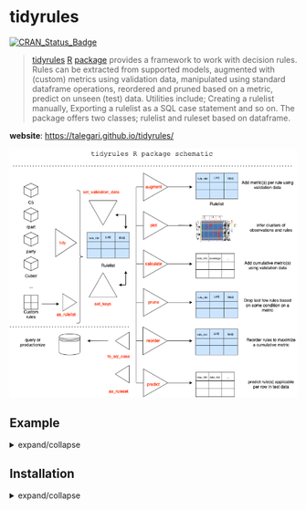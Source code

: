 
<!-- README.md is generated from README.Rmd. Please edit that file -->

# tidyrules

<!-- badges: start -->

[![CRAN_Status_Badge](https://www.r-pkg.org/badges/version/tidyrules)](https://cran.r-project.org/package=tidyrules)
<!-- badges: end -->

> [tidyrules](https://cran.r-project.org/package=tidyrules)
> [R](https://www.r-project.org/) [package](https://cran.r-project.org/)
> provides a framework to work with decision rules. Rules can be
> extracted from supported models, augmented with (custom) metrics using
> validation data, manipulated using standard dataframe operations,
> reordered and pruned based on a metric, predict on unseen (test) data.
> Utilities include; Creating a rulelist manually, Exporting a rulelist
> as a SQL case statement and so on. The package offers two classes;
> rulelist and ruleset based on dataframe.

**website**: <https://talegari.github.io/tidyrules/>

![](man/figures/tidyrules_schematic.png)

## Example

<details>
<summary>
expand/collapse
</summary>

``` r
library(tidyrules)
```

``` r
model_c5 = C50::C5.0(Species ~ ., data = iris, rules = TRUE)
pander::pandoc.table(tidy(model_c5), split.tables = 120)
#> 
#> ----------------------------------------------------------------------------------------------
#>  rule_nbr   trial_nbr              LHS                  RHS       support   confidence   lift 
#> ---------- ----------- ---------------------------- ------------ --------- ------------ ------
#>     1           1        ( Petal.Length <= 1.9 )       setosa       50        0.9808     2.9  
#> 
#>     2           1       ( Petal.Length > 1.9 ) & (   versicolor     48         0.96      2.9  
#>                         Petal.Length <= 4.9 ) & (                                             
#>                            Petal.Width <= 1.7 )                                               
#> 
#>     3           1         ( Petal.Width > 1.7 )      virginica      46        0.9583     2.9  
#> 
#>     4           1         ( Petal.Length > 4.9 )     virginica      46        0.9375     2.8  
#> ----------------------------------------------------------------------------------------------
```

</details>

## Installation

<details>
<summary>
expand/collapse
</summary>

You can install the released version of tidyrules from
[CRAN](https://CRAN.R-project.org) with:

``` r
install.packages("tidyrules")
```

And the development version from [GitHub](https://github.com/) with:

``` r
# install.packages("devtools")
devtools::install_github("talegari/tidyrules")
```

</details>
